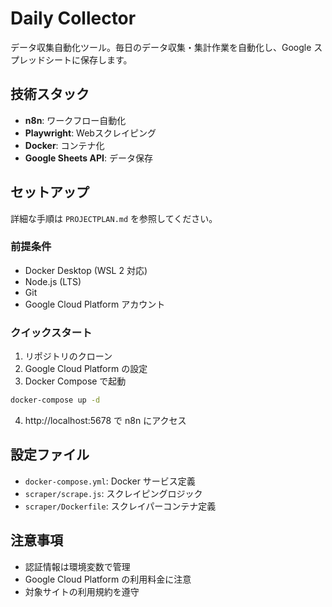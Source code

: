 # Daily Collector

データ収集自動化ツール。毎日のデータ収集・集計作業を自動化し、Google スプレッドシートに保存します。

## 技術スタック

- **n8n**: ワークフロー自動化
- **Playwright**: Webスクレイピング
- **Docker**: コンテナ化
- **Google Sheets API**: データ保存

## セットアップ

詳細な手順は `PROJECTPLAN.md` を参照してください。

### 前提条件

- Docker Desktop (WSL 2 対応)
- Node.js (LTS)
- Git
- Google Cloud Platform アカウント

### クイックスタート

1. リポジトリのクローン
2. Google Cloud Platform の設定
3. Docker Compose で起動

```bash
docker-compose up -d
```

4. http://localhost:5678 で n8n にアクセス

## 設定ファイル

- `docker-compose.yml`: Docker サービス定義
- `scraper/scrape.js`: スクレイピングロジック
- `scraper/Dockerfile`: スクレイパーコンテナ定義

## 注意事項

- 認証情報は環境変数で管理
- Google Cloud Platform の利用料金に注意
- 対象サイトの利用規約を遵守
